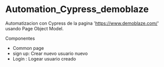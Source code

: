 # Automation_Cypress_demoblaze
Automatizacion con Cypress de la pagina 'https://www.demoblaze.com/' usando Page Object Model.

Componentes
- Common page
- sign up: Crear nuevo usuario nuevo 
- Login :  Logear usuario creado